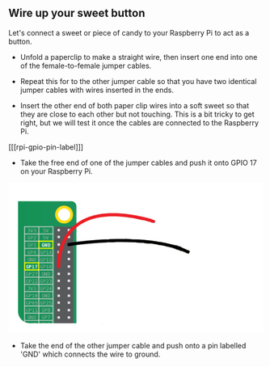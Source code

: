 ## Wire up your sweet button

Let's connect a sweet or piece of candy to your Raspberry Pi to act as a button.

- Unfold a paperclip to make a straight wire, then insert one end into one of the female-to-female jumper cables.

- Repeat this for to the other jumper cable so that you have two identical jumper cables with wires inserted in the ends.

- Insert the other end of both paper clip wires into a soft sweet so that they are close to each other but not touching. This is a bit tricky to get right, but we will test it once the cables are connected to the Raspberry Pi.

[[[rpi-gpio-pin-label]]]

- Take the free end of one of the jumper cables and push it onto GPIO 17 on your Raspberry Pi.

![Sweet wires](images/sweet-wires.png)

- Take the end of the other jumper cable and push onto a pin labelled 'GND' which connects the wire to ground.
